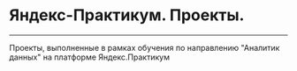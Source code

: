# Яндекс-Практикум. Проекты.
___

Проекты, выполненные в рамках обучения по направлению "Аналитик данных" на платформе Яндекс.Практикум
